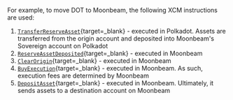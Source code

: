 For example, to move DOT to Moonbeam, the following XCM instructions are used:

1. [`TransferReserveAsset`](/builders/interoperability/xcm/core-concepts/instructions#transfer-reserve-asset){target=_blank} - executed in Polkadot. Assets are transferred from the origin account and deposited into Moonbeam's Sovereign account on Polkadot
2. [`ReserveAssetDeposited`](/builders/interoperability/xcm/core-concepts/instructions#reserve-asset-deposited){target=_blank} - executed in Moonbeam
3. [`ClearOrigin`](/builders/interoperability/xcm/core-concepts/instructions#clear-origin){target=_blank} - executed in Moonbeam
4. [`BuyExecution`](/builders/interoperability/xcm/core-concepts/instructions#buy-execution){target=_blank} - executed in Moonbeam. As such, execution fees are determined by Moonbeam
5. [`DepositAsset`](/builders/interoperability/xcm/core-concepts/instructions#deposit-asset){target=_blank} - executed in Moonbeam. Ultimately, it sends assets to a destination account on Moonbeam
